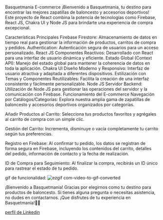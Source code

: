 Basquetmania E-commerce
¡Bienvenido a Basquetmania, tu destino para encontrar las mejores zapatillas de baloncesto y accesorios deportivos! Este proyecto de React combina la potencia de tecnologías como Firebase, React JS, Chakra UI y Node JS para brindarte una experiencia de compra excepcional.

Características Principales
Firebase
Firestore: Almacenamiento de datos en tiempo real para gestionar la información de productos, carritos de compra y pedidos.
Authentication: Autenticación segura de usuarios para un acceso personalizado.
React JS
Componentes Reactivos: Desarrollado con React para una interfaz de usuario dinámica y eficiente.
Estado Global (Context API): Manejo del estado global para mantener la coherencia de datos en toda la aplicación.
Chakra UI
Diseño Moderno y Responsivo: Interfaz de usuario atractiva y adaptada a diferentes dispositivos.
Estilización con Temas y Componentes Reutilizables: Facilita la creación de una interfaz consistente y fácilmente personalizable.
Node JS
Servidor Backend: Utilización de Node JS para gestionar las operaciones del servidor y la comunicación con Firebase.
Funcionamiento del E-commerce
Navegación por Catálogos/Categorías: Explora nuestra amplia gama de zapatillas de baloncesto y accesorios deportivos organizados por categorías.

Añadir Productos al Carrito: Selecciona tus productos favoritos y agrégales al carrito de compra con un simple clic.

Gestión del Carrito: Incrementa, disminuye o vacía completamente tu carrito según tus preferencias.

Registro en Firebase: Al confirmar tu pedido, los datos se registran de forma segura en Firebase, incluyendo los contenidos del carrito, detalles del pedido, información de contacto y la fecha de realización.

ID de Compra para Seguimiento: Al finalizar la compra, recibirás un ID único para rastrear el estado de tu pedido.



gif de funcionalidad:
![ezgif com-video-to-gif-converted](https://github.com/lucianodilascio/curso-react/assets/140860313/802d5088-4dbb-4b7a-93ba-43931385c687)

¡Bienvenido a Basquetmania!
Gracias por elegirnos como tu destino para productos de baloncesto. Si tienes alguna pregunta o necesitas asistencia, no dudes en contactarnos. 
¡Que disfrutes de tu experiencia en Basquetmania!🏀✨














[perfil de Linkedin]( https://www.linkedin.com/in/luciano-dilascio-8568ba288/)
